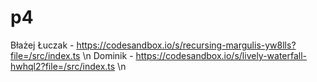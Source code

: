 # p4
Błażej Łuczak - https://codesandbox.io/s/recursing-margulis-yw8lls?file=/src/index.ts \n
Dominik - https://codesandbox.io/s/lively-waterfall-hwhql2?file=/src/index.ts \n
